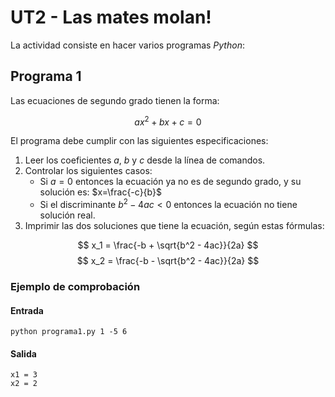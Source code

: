 # UT2 - Las mates molan!

La actividad consiste en hacer varios programas *Python*:

## Programa 1

Las ecuaciones de segundo grado tienen la forma:

$$ ax^2 + bx + c = 0 $$

El programa debe cumplir con las siguientes especificaciones:

1. Leer los coeficientes *a*, *b* y *c* desde la línea de comandos.
2. Controlar los siguientes casos:
    - Si $a=0$ entonces la ecuación ya no es de segundo grado, y su solución es: $x=\frac{-c}{b}$
    - Si el discriminante $b^2-4ac < 0$ entonces la ecuación no tiene solución real.
3. Imprimir las dos soluciones que tiene la ecuación, según estas fórmulas:

$$ x_1 = \frac{-b + \sqrt{b^2 - 4ac}}{2a} $$
$$ x_2 = \frac{-b - \sqrt{b^2 - 4ac}}{2a} $$

### Ejemplo de comprobación

#### Entrada

~~~console
python programa1.py 1 -5 6
~~~

#### Salida

~~~
x1 = 3
x2 = 2
~~~

